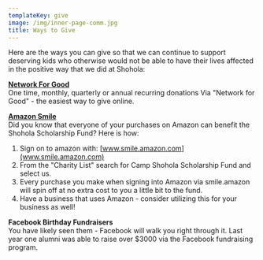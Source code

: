 ```yaml
---
templateKey: give
image: /img/inner-page-comm.jpg
title: Ways to Give
---
```


Here are the ways you can give so that we can continue to support deserving kids who otherwise would not be able to have their lives affected in the positive way that we did at Shohola:

**[Network For Good](https://myshohola.networkforgood.com/)**  
One time, monthly, quarterly or annual recurring donations Via "Network for Good" - the easiest way to give online.

**[Amazon Smile](www.smile.amazon.com)**  
Did you know that everyone of your purchases on Amazon can benefit the Shohola Scholarship Fund? Here is how:

1. Sign on to amazon with: [www.smile.amazon.com](www.smile.amazon.com)
2. From the "Charity List" search for Camp Shohola Scholarship Fund and select us.
3. Every purchase you make when signing into Amazon via smile.amazon will spin off at no extra cost to you a little bit to the fund.
4. Have a business that uses Amazon - consider utilizing this for your business as well!

**Facebook Birthday Fundraisers**  
You have likely seen them - Facebook will walk you right through it. Last year one alumni was able to raise over \$3000 via the Facebook fundraising program.
